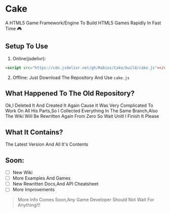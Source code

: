 # Cake
A HTML5 Game Framework/Engine To Build HTML5 Games Rapidly In Fast Time :video_game:

## Setup To Use 
1. Online(jsdelivr):
```html
<script src="https://cdn.jsdelivr.net/gh/Rabios/Cake/build/cake.js"></script>
```
2. Offline: Just Download The Repository And Use `cake.js`

## What Happened To The Old Repository?
Ok,I Deleted It And Created It Again Cause It Was Very Complicated To Work On All His Parts,So I Collected Everything In The Same Branch,Also The Wiki Will Be Rewritten Again From Zero So Wait Unitl I Finish It Please

## What It Contains?
The Latest Version And All It's Contents

## Soon:

- [ ] New Wiki 
- [ ] More Examples And Games
- [ ] New Rewritten Docs,And API Cheatsheet
- [ ] More Improvements

> More Info Comes Soon,Any Game Developer Should Not Wait For Anything!!!
